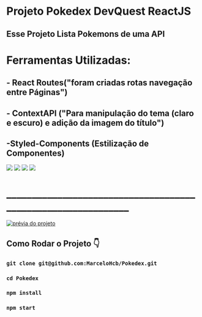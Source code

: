 # Projeto Pokedex DevQuest ReactJS

## Esse Projeto Lista Pokemons de uma API
# Ferramentas Utilizadas: 
## - React Routes("foram criadas rotas navegação entre Páginas")   
## - ContextAPI ("Para manipulação do tema (claro e escuro) e adição da imagem do título")
## -Styled-Components (Estilização de Componentes)
<img src="https://img.shields.io/badge/styled--components-DB7093?style=for-the-badge&logo=styled-components&logoColor=white"> <img src="https://img.shields.io/badge/React-20232A?style=for-the-badge&logo=react&logoColor=61DAFB"> <img src="https://img.shields.io/badge/CSS-239120?&style=for-the-badge&logo=css3&logoColor=white"> <img src="https://img.shields.io/badge/React_Router-CA4245?style=for-the-badge&logo=react-router&logoColor=white">
 # _____________________________________________________________
 
[<img src="./Poke.gif" alt="prévia do projeto">](https://mclopoke.netlify.app/)

## Como Rodar o Projeto 👇
### `git clone git@github.com:MarceloHcb/Pokedex.git`
### `cd Pokedex`
### `npm install`
### `npm start`
